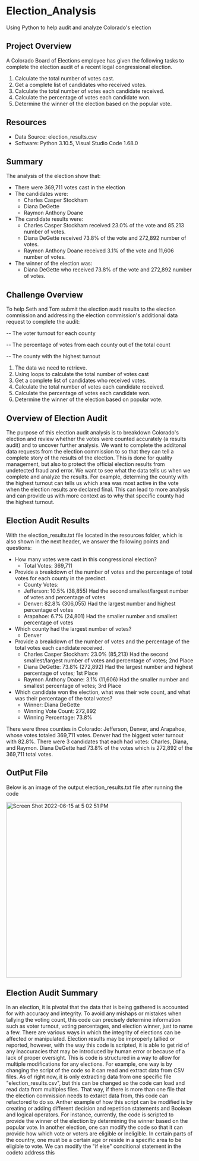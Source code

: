 # Election_Analysis
Using Python to help audit and analyze Colorado's election 

## Project Overview
A Colorado Board of Elections employee has given the following tasks to complete the election audit of a recent logal congressional election.

1. Calculate the total number of votes cast. 
2. Get a complete list of candidates who received votes.
3. Calculate the total number of votes each candidate received.
4. Calculate the percentage of votes each candidate won.
5. Determine the winner of the election based on the popular vote.

## Resources
- Data Source: election_results.csv
- Software: Python 3.10.5, Visual Studio Code 1.68.0

## Summary 
The analysis of the election show that:
- There were 369,711 votes cast in the election
- The candidates were:
  - Charles Casper Stockham 
  - Diana DeGette 
  - Raymon Anthony Doane 
- The candidate results were: 
  - Charles Casper Stockham received 23.0% of the vote and 85.213 number of votes. 
  - Diana DeGette received 73.8% of the vote and 272,892 number of votes. 
  - Raymon Anthony Doane received 3.1% of the vote and 11,606 number of votes. 
- The winner of the election was: 
  - Diana DeGette who received 73.8% of the vote and 272,892 number of votes.


## Challenge Overview
To help Seth and Tom submit the election audit results to the election commission and addressing the election commission's additional data request to complete the audit:

-- The voter turnout for each county

-- The percentage of votes from each county out of the total count

-- The county with the highest turnout

1. The data we need to retrieve.
2. Using loops to calculate the total number of votes cast
3. Get a complete list of candidates who received votes.
4. Calculate the total number of votes each candidate received.
5. Calculate the percentage of votes each candidate won.
6. Determine the winner of the election based on popular vote.


## Overview of Election Audit
The purpose of this election audit analysis is to breakdown Colorado's election and review whether the votes were counted accurately (a results audit) and to uncover further analysis. We want to complete the additonal data requests from the election commission to so that they can tell a complete story of the results of the election. This is done for quality management, but also to protect the official election results from undetected fraud and error. We want to see what the data tells us when we complete and analyze the results. For example, determing the county with the highest turnout can tells us which area was most active in the vote when the election results are declared final. This can lead to more analysis and can provide us with more context as to why that specific county had the highest turnout. 


## Election Audit Results 
With the election_results.txt file located in the resources folder, which is also shown in the next header, we answer the following points and questions:

- How many votes were cast in this congressional election?
  - Total Votes: 369,711
- Provide a breakdown of the number of votes and the percentage of total votes for each county in the precinct.
   - County Votes:
    - Jefferson: 10.5% (38,855)
    Had the second smallest/largest number of votes and percentage of votes
    - Denver: 82.8% (306,055) 
    Had the largest number and highest percentage of votes
    - Arapahoe: 6.7% (24,801)
    Had the smaller number and smallest percentage of votes
 - Which county had the largest number of votes?
    - Denver
- Provide a breakdown of the number of votes and the percentage of the total votes each candidate received.
  - Charles Casper Stockham: 23.0% (85,213)
  Had the second smallest/largest number of votes and percentage of votes; 2nd Place
  - Diana DeGette: 73.8% (272,892)
  Had the largest number and highest percentage of votes; 1st Place
  - Raymon Anthony Doane: 3.1% (11,606)
  Had the smaller number and smallest percentage of votes; 3rd Place
- Which candidate won the election, what was their vote count, and what was their percentage of the total votes?
  - Winner: Diana DeGette
  - Winning Vote Count: 272,892
  - Winning Percentage: 73.8%

There were three counties in Colorado: Jefferson, Denver, and Arapahoe,  whose votes totaled 369,711 votes. Denver had the biggest voter turnout with 82.8%. There were 3 candidates that each had votes: Charles, Diana, and Raymon. Diana DeGette had 73.8% of the votes which is 272,892 of the 369,711 total votes.


## OutPut File
Below is an image of the output election_results.txt file after running the code


<img width="472" alt="Screen Shot 2022-06-15 at 5 02 51 PM" src="https://user-images.githubusercontent.com/102444078/173961824-a41e26a2-b0c9-47a2-b369-85791627e20a.png">


## Election Audit Summary 

In an election, it is pivotal that the data that is being gathered is accounted for with accuracy and integrity. To avoid any mishaps or mistakes when tallying the voting count, this code can precisely determine information such as voter turnout, voting percentages, and election winner, just to name a few. There are various ways in which the integrity of elections can be affected or manipulated. Election results may be improperly tallied or reported, however, with the way this code is scripted, it is able to get rid of any inaccuracies that may be introduced by human error or because of a lack of proper oversight. This is code is structured in a way to allow for multiple modifications for any elections. For example, one way is by changing the script of the code so it can read and extract data from CSV files. As of right now, it is only extracting data from one specific file "election_results.csv", but this can be changed so the code can load and read data from multiples files. That way, if there is more than one file that the election commission needs to extarct data from, this code can refactored to do so. Anther example of how this script can be modified is by creating or adding different decision and repetition statements and Boolean and logical operators. For instance, currently, the code is scripted to provide the winner of the election by determining the winner based on the popular vote. In another election, one can modify the code so that it can provide how which vote or voters are eligible or ineligible. In certain parts of the country, one must be a certain age or reside in a specific area to be eligible to vote. We can modify the "if else" conditional statement in the codeto address this

